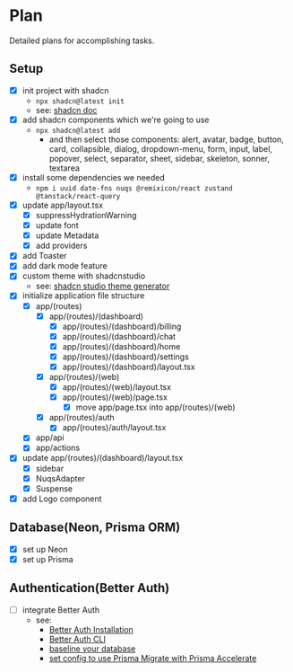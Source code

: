# Plan

Detailed plans for accomplishing tasks.

## Setup

- [x] init project with shadcn
  - `npx shadcn@latest init`
  - see: [shadcn doc](https://ui.shadcn.com/docs/installation/next)
- [x] add shadcn components which we're going to use
  - `npx shadcn@latest add`
    - and then select those components: alert, avatar, badge, button, card, collapsible, dialog, dropdown-menu, form, input, label, popover, select, separator, sheet, sidebar, skeleton, sonner, textarea
- [x] install some dependencies we needed
  - `npm i uuid date-fns nuqs @remixicon/react zustand @tanstack/react-query`
- [x] update app/layout.tsx
  - [x] suppressHydrationWarning
  - [x] update font
  - [x] update Metadata
  - [x] add providers
- [x] add Toaster
- [x] add dark mode feature
- [x] custom theme with shadcnstudio
  - see: [shadcn studio theme generator](https://shadcnstudio.com/theme-generator)
- [x] initialize application file structure
  - [x] app/(routes)
    - [x] app/(routes)/(dashboard)
      - [x] app/(routes)/(dashboard)/billing
      - [x] app/(routes)/(dashboard)/chat
      - [x] app/(routes)/(dashboard)/home
      - [x] app/(routes)/(dashboard)/settings
      - [x] app/(routes)/(dashboard)/layout.tsx
    - [x] app/(routes)/(web)
      - [x] app/(routes)/(web)/layout.tsx
      - [x] app/(routes)/(web)/page.tsx
        - [x] move app/page.tsx into app/(routes)/(web)
    - [x] app/(routes)/auth
      - [x] app/(routes)/auth/layout.tsx
  - [x] app/api
  - [x] app/actions
- [x] update app/(routes)/(dashboard)/layout.tsx
  - [x] sidebar
  - [x] NuqsAdapter
  - [x] Suspense
- [x] add Logo component

## Database(Neon, Prisma ORM)

- [x] set up Neon
- [x] set up Prisma

## Authentication(Better Auth)

- [ ] integrate Better Auth
  - see:
    - [Better Auth Installation](https://www.better-auth.com/docs/installation)
    - [Better Auth CLI](https://www.better-auth.com/docs/concepts/cli)
    - [baseline your database](https://www.prisma.io/docs/orm/prisma-migrate/workflows/baselining)
    - [set config to use Prisma Migrate with Prisma Accelerate](https://www.prisma.io/docs/guides/neon-accelerate#4-set-up-accelerate-in-the-prisma-console)
